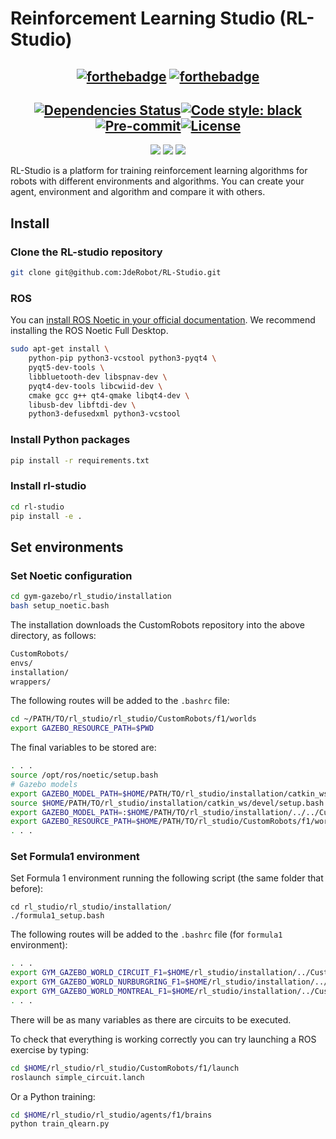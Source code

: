 # Reinforcement Learning Studio (RL-Studio)


<div align="center">

[![forthebadge](https://forthebadge.com/images/badges/for-robots.svg)](https://forthebadge.com) [![forthebadge](https://forthebadge.com/images/badges/made-with-python.svg)](https://forthebadge.com)
------
[![Dependencies Status](https://img.shields.io/badge/dependencies-up%20to%20date-brightgreen.svg)](https://github.com/TezRomacH/python-package-template/pulls?utf8=%E2%9C%93&q=is%3Apr%20author%3Aapp%2Fdependabot)[![Code style: black](https://img.shields.io/badge/code%20style-black-000000.svg)](https://github.com/psf/black)[![Pre-commit](https://img.shields.io/badge/pre--commit-enabled-brightgreen?logo=pre-commit&logoColor=white)](https://github.com/TezRomacH/python-package-template/blob/master/.pre-commit-config.yaml)[![License](https://img.shields.io/github/license/TezRomacH/python-package-template)](https://github.com/JdeRobot/RL-Studio/blob/main/LICENSE.md)
-----
![](https://img.shields.io/badge/Gazebo-11-orange) ![](https://img.shields.io/badge/ROS-Noetic-blue) ![](https://img.shields.io/badge/Python-3.8-yellowInstall)

</div>



RL-Studio is a platform for training reinforcement learning algorithms for robots with different environments and algorithms. You can create your agent, environment and algorithm and compare it with others.



## Install

### Clone the RL-studio repository

```bash
git clone git@github.com:JdeRobot/RL-Studio.git
```

### ROS

You can [install ROS Noetic in your official documentation](http://wiki.ros.org/noetic/Installation/Ubuntu). We recommend installing the ROS Noetic Full Desktop.

```bash
sudo apt-get install \
    python-pip python3-vcstool python3-pyqt4 \
    pyqt5-dev-tools \
    libbluetooth-dev libspnav-dev \
    pyqt4-dev-tools libcwiid-dev \
    cmake gcc g++ qt4-qmake libqt4-dev \
    libusb-dev libftdi-dev \
    python3-defusedxml python3-vcstool
```

### Install Python packages

```bash
pip install -r requirements.txt
```

### Install rl-studio

```bash
cd rl-studio
pip install -e .
```

## Set environments

### Set Noetic configuration

```bash
cd gym-gazebo/rl_studio/installation
bash setup_noetic.bash
```

The installation downloads the CustomRobots repository into the above directory, as follows:

```bash
CustomRobots/
envs/
installation/
wrappers/
```

The following routes will be added to the `.bashrc` file:

```bash
cd ~/PATH/TO/rl_studio/rl_studio/CustomRobots/f1/worlds
export GAZEBO_RESOURCE_PATH=$PWD
```

The final variables to be stored are:

```bash
. . .
source /opt/ros/noetic/setup.bash
# Gazebo models
export GAZEBO_MODEL_PATH=$HOME/PATH/TO/rl_studio/installation/catkin_ws/../../CustomRobots/f1/models
source $HOME/PATH/TO/rl_studio/installation/catkin_ws/devel/setup.bash
export GAZEBO_MODEL_PATH=:$HOME/PATH/TO/rl_studio/installation/../../CustomRobots/f1/models
export GAZEBO_RESOURCE_PATH=$HOME/PATH/TO/rl_studio/CustomRobots/f1/worlds
. . .
```

### Set Formula1 environment

Set Formula 1 environment running the following script (the same folder that before):

```
cd rl_studio/rl_studio/installation/
./formula1_setup.bash
```

The following routes will be added to the `.bashrc` file (for `formula1` environment):

```bash
. . .
export GYM_GAZEBO_WORLD_CIRCUIT_F1=$HOME/rl_studio/installation/../CustomRobots/f1/worlds/simple_circuit.world
export GYM_GAZEBO_WORLD_NURBURGRING_F1=$HOME/rl_studio/installation/../CustomRobots/f1/worlds/nurburgring_line.world
export GYM_GAZEBO_WORLD_MONTREAL_F1=$HOME/rl_studio/installation/../CustomRobots/f1/worlds/montreal_line.world
. . .
```

There will be as many variables as there are circuits to be executed.

To check that everything is working correctly you can try launching a ROS exercise by typing:

```bash
cd $HOME/rl_studio/rl_studio/CustomRobots/f1/launch
roslaunch simple_circuit.lanch
```

Or a Python training:

```bash
cd $HOME/rl_studio/rl_studio/agents/f1/brains
python train_qlearn.py
```

